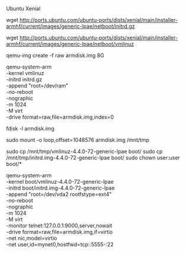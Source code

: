Ubuntu Xenial

wget http://ports.ubuntu.com/ubuntu-ports/dists/xenial/main/installer-armhf/current/images/generic-lpae/netboot/initrd.gz

wget http://ports.ubuntu.com/ubuntu-ports/dists/xenial/main/installer-armhf/current/images/generic-lpae/netboot/vmlinuz

qemu-img create -f raw armdisk.img 8G

qemu-system-arm \
  -kernel vmlinuz \
  -initrd initrd.gz \
  -append "root=/dev/ram" \
  -no-reboot \
  -nographic \
  -m 1024 \
  -M virt \
  -drive format=raw,file=armdisk.img,index=0

fdisk -l armdisk.img

sudo mount -o loop,offset=1048576 armdisk.img /mnt/tmp

sudo cp /mnt/tmp/vmlinuz-4.4.0-72-generic-lpae boot/
sudo cp /mnt/tmp/initrd.img-4.4.0-72-generic-lpae boot/
sudo chown user:user boot/*

qemu-system-arm \
  -kernel boot/vmlinuz-4.4.0-72-generic-lpae \
  -initrd boot/initrd.img-4.4.0-72-generic-lpae \
  -append "root=/dev/vda2 rootfstype=ext4" \
  -no-reboot \
  -nographic \
  -m 1024 \
  -M virt \
  -monitor telnet:127.0.0.1:9000,server,nowait \
  -drive format=raw,file=armdisk.img,if=virtio \
  -net nic,model=virtio \
  -net user,id=mynet0,hostfwd=tcp::5555-:22
